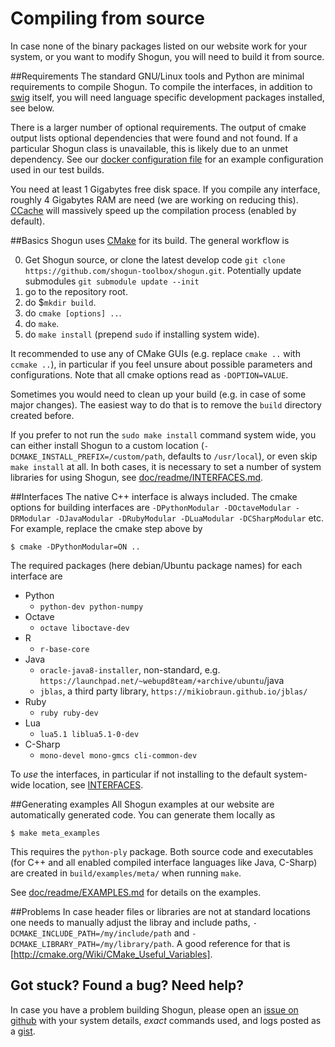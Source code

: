 Compiling from source
=====================

In case none of the binary packages listed on our website work for your system, or you want to modify Shogun, you will need to build it from source.

##Requirements
The standard GNU/Linux tools and Python are minimal requirements to compile Shogun.
To compile the interfaces, in addition to [swig](http://www.swig.org/) itself, you will need language specific development packages installed, see below.

There is a larger number of optional requirements. The output of cmake output lists
optional dependencies that were found and not found.
If a particular Shogun class is unavailable, this is likely due to an unmet dependency.
See our [docker configuration file](https://github.com/shogun-toolbox/shogun/blob/develop/configs/shogun/Dockerfile) for an example configuration used in our test builds.

You need at least 1 Gigabytes free disk space. If you compile any interface, roughly 4 Gigabytes RAM are need (we are working on reducing this). [CCache](https://ccache.samba.org/) will massively speed up the compilation process (enabled by default).

##Basics
Shogun uses [CMake](https://cmake.org/) for its build. The general workflow is

0. Get Shogun source, or clone the latest develop code `git clone https://github.com/shogun-toolbox/shogun.git`. Potentially update submodules `git submodule update --init`
1. go to the repository root.
2. do $`mkdir build`.
3. do `cmake [options] ..`. 
4. do `make`.
5. do `make install` (prepend `sudo` if installing system wide).

It recommended to use any of CMake GUIs (e.g. replace `cmake ..` with `ccmake ..`),
in particular if you feel unsure about possible parameters and configurations.
Note that all cmake options read as `-DOPTION=VALUE`.

Sometimes you would need to clean up your build (e.g. in case of some major
changes). The easiest way to do that is to remove the `build` directory created before.

If you prefer to not run the `sudo make install` command system wide, you can
either install Shogun to a custom location (`-DCMAKE_INSTALL_PREFIX=/custom/path`, defaults to `/usr/local`), or even skip `make install` at all.
In both cases, it is necessary to set a number of system libraries for using Shogun,
see [doc/readme/INTERFACES.md](https://github.com/shogun-toolbox/shogun/wiki/INFERFACES).

##Interfaces
The native C++ interface is always included.
The cmake options for building interfaces are `-DPythonModular -DOctaveModular -DRModular -DJavaModular -DRubyModular -DLuaModular -DCSharpModular` etc. For example, replace the cmake step above by

    $ cmake -DPythonModular=ON ..

The required packages (here debian/Ubuntu package names) for each interface are
 * Python
   - `python-dev python-numpy`
 * Octave
   - `octave liboctave-dev`
 * R
   - `r-base-core`
 * Java
   - `oracle-java8-installer`, non-standard, e.g. `https://launchpad.net/~webupd8team/+archive/ubuntu`/java
   - `jblas`, a third party library, `https://mikiobraun.github.io/jblas/`
 * Ruby
   - `ruby ruby-dev`
 * Lua
   - `lua5.1 liblua5.1-0-dev`
 * C-Sharp
   - `mono-devel mono-gmcs cli-common-dev`

To *use* the interfaces, in particular if not installing to the default system-wide location, see [INTERFACES](https://github.com/shogun-toolbox/shogun/wiki/INFERFACES).

##Generating examples
All Shogun examples at our website are automatically generated code. You can
generate them locally as

    $ make meta_examples

This requires the `python-ply` package. Both source code and executables (for C++ and all enabled compiled
interface languages like Java, C-Sharp) are created in `build/examples/meta/` when running
`make`.

See [doc/readme/EXAMPLES.md](https://github.com/shogun-toolbox/docs/blob/master/EXAMPLES.md) for details on the examples.

##Problems
In case header files or libraries are not at standard locations one needs
to manually adjust the libray and include paths, `-DCMAKE_INCLUDE_PATH=/my/include/path` and `-DCMAKE_LIBRARY_PATH=/my/library/path`.
A good reference for that is [http://cmake.org/Wiki/CMake_Useful_Variables].

## Got stuck? Found a bug? Need help?
In case you have a problem building Shogun, please open an [issue on github](https://github.com/shogun-toolbox/shogun/issues) with your system details, *exact* commands used, and logs posted as a [gist](https://gist.github.com/).
